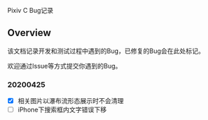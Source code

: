 Pixiv C Bug记录

## Overview

该文档记录开发和测试过程中遇到的Bug，已修复的Bug会在此处标记。

欢迎通过Issue等方式提交你遇到的Bug。

### 20200425

- [x] 相关图片以瀑布流形态展示时不会清理
- [ ] iPhone下搜索框内文字错误下移
